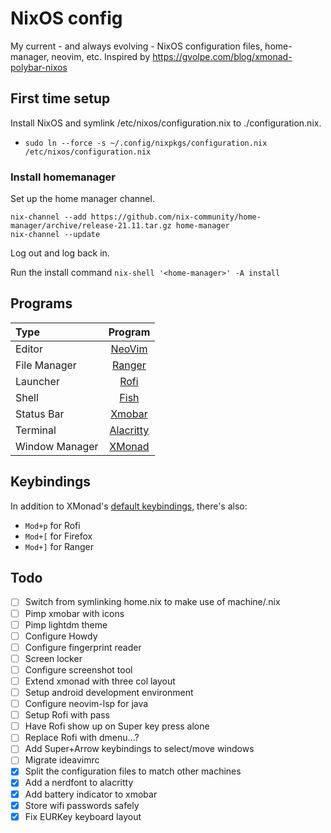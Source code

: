 # NixOS config

My current - and always evolving - NixOS configuration files, home-manager, neovim, etc.
Inspired by https://gvolpe.com/blog/xmonad-polybar-nixos


## First time setup

Install NixOS and symlink /etc/nixos/configuration.nix to ./configuration.nix.
  - `sudo ln --force -s ~/.config/nixpkgs/configuration.nix /etc/nixos/configuration.nix`

### Install homemanager
Set up the home manager channel.
```
nix-channel --add https://github.com/nix-community/home-manager/archive/release-21.11.tar.gz home-manager
nix-channel --update
```
Log out and log back in.

Run the install command
`nix-shell '<home-manager>' -A install`

## Programs

| Type           | Program      |
| :------------- | :----------: |
| Editor         | [NeoVim](https://neovim.io/) |
| File Manager   | [Ranger](https://ranger.github.io/) |
| Launcher       | [Rofi](https://github.com/davatorium/rofi) |
| Shell          | [Fish](https://fishshell.com/) |
| Status Bar     | [Xmobar](https://github.com/jaor/xmobar) |
| Terminal       | [Alacritty](https://github.com/alacritty/alacritty) |
| Window Manager | [XMonad](https://xmonad.org/) |


## Keybindings

In addition to XMonad's [default keybindings](https://xmonad.org/images/cheat/xmbindings.png),
there's also:

* `Mod+p` for Rofi
* `Mod+[` for Firefox
* `Mod+]` for Ranger


## Todo

- [ ] Switch from symlinking home.nix to make use of machine/<hostname>.nix
- [ ] Pimp xmobar with icons
- [ ] Pimp lightdm theme
- [ ] Configure Howdy
- [ ] Configure fingerprint reader
- [ ] Screen locker
- [ ] Configure screenshot tool
- [ ] Extend xmonad with three col layout
- [ ] Setup android development environment
- [ ] Configure neovim-lsp for java
- [ ] Setup Rofi with pass
- [ ] Have Rofi show up on Super key press alone
- [ ] Replace Rofi with dmenu...?
- [ ] Add Super+Arrow keybindings to select/move windows
- [ ] Migrate ideavimrc
- [x] Split the configuration files to match other machines
- [x] Add a nerdfont to alacritty
- [x] Add battery indicator to xmobar
- [x] Store wifi passwords safely
- [x] Fix EURKey keyboard layout
